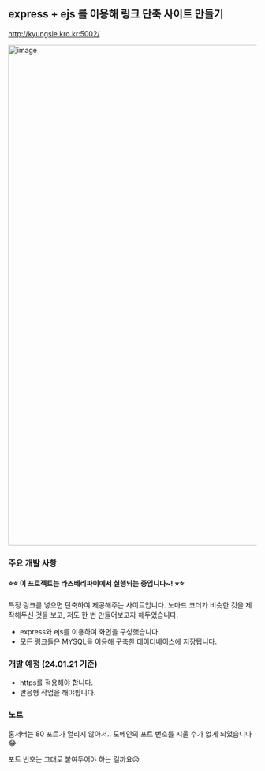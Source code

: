 ## express + ejs 를 이용해 링크 단축 사이트 만들기

http://kyungsle.kro.kr:5002/

<img width="1014" alt="image" src="https://github.com/keinn51/shorten_link_express/assets/79993356/7fc7b558-ca64-4ca1-aa9b-c63d0aaef888">

### 주요 개발 사항

#### ⭐⭐ 이 프로젝트는 라즈베리파이에서 실행되는 중입니다~! ⭐⭐

특정 링크를 넣으면 단축하여 제공해주는 사이트입니다. 노마드 코더가 비슷한 것을 제작해두신 것을 보고, 저도 한 번 만들어보고자 해두었습니다.

- express와 ejs를 이용하여 화면을 구성했습니다.
- 모든 링크들은 MYSQL을 이용해 구축한 데이터베이스에 저장됩니다.

### 개발 예정 (24.01.21 기준)
- https를 적용해야 합니다.
- 반응형 작업을 해야합니다.

### 노트
홈서버는 80 포트가 열리지 않아서.. 도메인의 포트 번호를 지울 수가 없게 되었습니다😂

포트 번호는 그대로 붙여두어야 하는 걸까요😥
